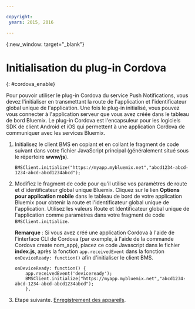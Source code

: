```yaml
---

copyright:
 years: 2015, 2016

---
```


{:new_window: target="_blank"}

# Initialisation du plug-in Cordova
{: #cordova_enable}

Pour pouvoir utiliser le plug-in Cordova du service Push Notifications, vous devez l'initialiser en transmettant la route de l'application et
l'identificateur global unique de l'application. Une fois le plug-in initialisé, vous pouvez vous connecter à l'application serveur que vous avez créée dans le tableau de bord Bluemix. Le plug-in Cordova est l'encapsuleur pour les logiciels SDK de client Android et iOS qui permettent à une application Cordova de communiquer avec les services Bluemix.

1. Initialisez le client BMS en copiant et en collant le fragment de code suivant dans votre fichier JavaScript principal (généralement situé sous le répertoire **www/js**).

	```
	BMSClient.initialize("https://myapp.mybluemix.net","abcd1234-abcd-1234-abcd-abcd1234abcd");
	```
1. Modifiez le fragment de code pour qu'il utilise vos paramètres de route et d'identificateur global unique Bluemix. Cliquez sur le lien **Options pour application mobile** dans le tableau de bord de votre application Bluemix pour obtenir la route et l'identificateur global unique de l'application. Utilisez les valeurs Route et Identificateur global unique de l'application comme paramètres dans votre fragment de code `BMSClient.initialize`.


	**Remarque** : Si vous avez créé une application Cordova à l'aide de l'interface CLI de Cordova (par exemple, à l'aide de la commande Cordova create nom_app), placez ce code Javascript dans le fichier **index.js**, après la fonction `app.receivedEvent` dans la fonction `onDeviceReady: function()` afin d'initialiser le client BMS.

	```
	onDeviceReady: function() {
	    app.receivedEvent('deviceready');
	    BMSClient.initialize("https://myapp.mybluemix.net","abcd1234-abcd-1234-abcd-abcd1234abcd");
	    },
	```
1. Etape suivante. [Enregistrement des appareils](t_cordova_register.html).
